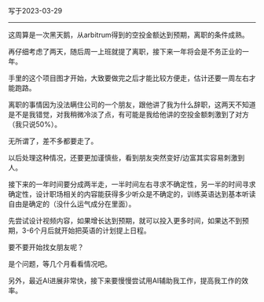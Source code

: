 写于2023-03-29

-----

这周算是一次黑天鹅，从arbitrum得到的空投金额达到预期，离职的条件成熟。

再仔细考虑了两天，随后周一上班就提了离职，接下来一年将会是不务正业的一年。

手里的这个项目图才开始，大致要做完之后才能比较方便走，估计还要一周左右才能跑路。

离职的事情因为没法瞒住公司的一个朋友，跟他讲了我为什么辞职，这两天不知道是不是我错觉，对我稍微冷淡了点，有可能是我给他讲的空投金额刺激到了对方（我只说50%）。

无所谓了，差不多都要走了。

以后处理这种情况，还要更加谨慎些，看到朋友突然变好/边富其实容易刺激到人。

接下来的一年时间要分成两半走，一半时间左右寻求不确定性，另一半的时间寻求确定性，设计职场相关的内容能获得多少听众是不确定的，训练英语达到基本听读自由是确定的（没什么运气成分在里面）。

先尝试设计视频内容，如果增长达到预期，就可以投入更多时间，如果达不到预期，3-6个月后就开始把英语的计划提上日程。

要不要开始找女朋友呢？

是个问题，等几个月看看情况吧。

另外，最近AI进展非常快，接下来要慢慢尝试用AI辅助我工作，提高我工作的效率。 
